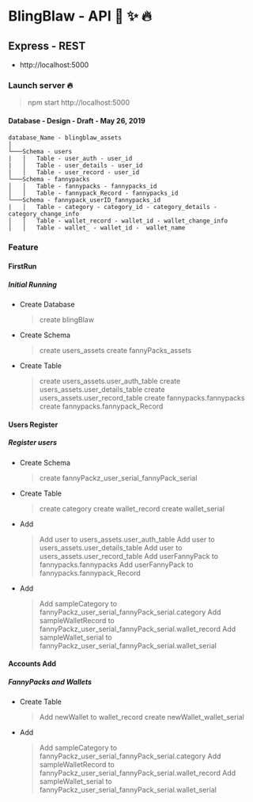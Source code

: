 # BlingBlaw - API :heartbeat: :sparkles: :fire:

## Express - REST
- http://localhost:5000

### Launch server :fire: 
> npm start
> http://localhost:5000

#### Database - Design - Draft - May 26, 2019
```
database_Name - blingblaw_assets
│
└───Schema - users
|   │   Table - user_auth - user_id
|   │   Table - user_details - user_id
|   │   Table - user_record - user_id
└───Schema - fannypacks
│   │   Table - fannypacks - fannypacks_id 
│   │   Table - fannypack_Record - fannypacks_id
└───Schema - fannypack_userID_fannypacks_id
|   │   Table - category - category_id - category_details - category_change_info
│   │   Table - wallet_record - wallet_id - wallet_change_info
│   │   Table - wallet_ - wallet_id -  wallet_name
```
### Feature 

#### FirstRun 
##### Initial Running
- Create Database 
    > create blingBlaw 
- Create Schema
    > create users_assets
    > create fannyPacks_assets
- Create Table 
    > create users_assets.user_auth_table
    > create users_assets.user_details_table
    > create users_assets.user_record_table
    > create fannypacks.fannypacks
    > create fannypacks.fannypack_Record
    
#### Users Register 
##### Register users
- Create Schema
    > create fannyPackz_user_serial_fannyPack_serial
- Create Table 
    > create category
    > create wallet_record
    > create wallet_serial
- Add 
    > Add user to users_assets.user_auth_table
    > Add user to users_assets.user_details_table
    > Add user to users_assets.user_record_table
    > Add userFannyPack to fannypacks.fannypacks
    > Add userFannyPack to fannypacks.fannypack_Record
- Add
    > Add sampleCategory to fannyPackz_user_serial_fannyPack_serial.category
    > Add sampleWalletRecord to fannyPackz_user_serial_fannyPack_serial.wallet_record
    > Add sampleWallet_serial to fannyPackz_user_serial_fannyPack_serial.wallet_serial
    
#### Accounts Add
##### FannyPacks and Wallets
- Create Table 
    > Add newWallet to wallet_record
    > create newWallet_wallet_serial
- Add
    > Add sampleCategory to fannyPackz_user_serial_fannyPack_serial.category
    > Add sampleWalletRecord to fannyPackz_user_serial_fannyPack_serial.wallet_record
    > Add sampleWallet_serial to fannyPackz_user_serial_fannyPack_serial.wallet_serial
    
    